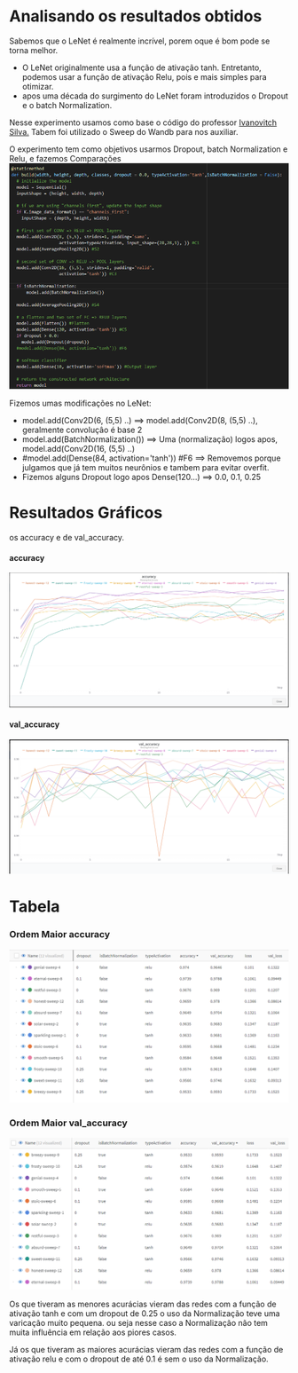 # Analisando os resultados obtidos

Sabemos que o LeNet é realmente incrível, porem oque é bom pode se torna melhor.


* O LeNet originalmente usa a função de ativação tanh. Entretanto, podemos usar a função de ativação Relu, pois e mais simples para otimizar.
* apos uma década do surgimento do LeNet foram introduzidos o Dropout e o batch Normalization.

Nesse experimento usamos como base o código do professor [Ivanovitch Silva.](https://github.com/ivanovitchm/embedded.ai/blob/main/lessons/week_08/LeNet.ipynb) Tabem foi utilizado o Sweep do Wandb para nos auxiliar.

O experimento tem como objetivos usarmos Dropout, batch Normalization e Relu, e fazemos Comparações
![fileOne](https://github.com/PabloSanttana/IA-EMBARCADA/blob/main/lessons/week_08/imgs/Captura%20de%20tela%202022-11-09%20223428.png)

Fizemos umas modificações no LeNet:
*  model.add(Conv2D(6, (5,5) ..) ==> model.add(Conv2D(8, (5,5) ..), geralmente convoluçâo é base 2
*  model.add(BatchNormalization()) ==> Uma (normalização) logos apos, model.add(Conv2D(16, (5,5) ..)
* #model.add(Dense(84, activation='tanh')) #F6 ==> Removemos porque julgamos que já tem muitos neurônios e tambem para evitar overfit.
* Fizemos alguns Dropout logo apos Dense(120...) ==> 0.0, 0.1, 0.25

# Resultados Gráficos
 os accuracy e de val_accuracy.
 
 #### accuracy
 ![fileOne](https://github.com/PabloSanttana/IA-EMBARCADA/blob/main/lessons/week_08/imgs/accuracy.png)
 
  #### val_accuracy
 ![fileOne](https://github.com/PabloSanttana/IA-EMBARCADA/blob/main/lessons/week_08/imgs/val_accuracy.png)

# Tabela

### Ordem Maior accuracy
![fileOne](https://github.com/PabloSanttana/IA-EMBARCADA/blob/main/lessons/week_08/imgs/Captura%20de%20tela%202022-11-09%20232322.png)

### Ordem Maior val_accuracy
![fileOne](https://github.com/PabloSanttana/IA-EMBARCADA/blob/main/lessons/week_08/imgs/Captura%20de%20tela%202022-11-09%20232612.png)



Os que tiveram as menores acurácias vieram das redes com a  função de ativação tanh e com um dropout de 0.25 o uso da Normalização teve uma varicação muito pequena. ou seja nesse caso a Normalização  não tem muita influência em relação aos piores casos.

Já os que tiveram as maiores acurácias  vieram das redes com a  função de ativação relu e com o dropout de até 0.1 é sem o uso da Normalização.

